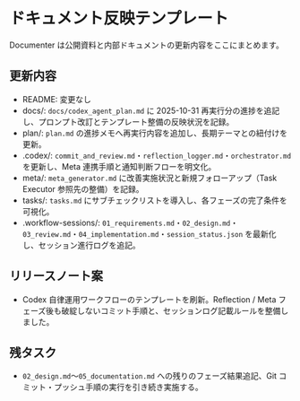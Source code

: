 # ドキュメント反映テンプレート

Documenter は公開資料と内部ドキュメントの更新内容をここにまとめます。

## 更新内容
- README: 変更なし
- docs/: `docs/codex_agent_plan.md` に 2025-10-31 再実行分の進捗を追記し、プロンプト改訂とテンプレート整備の反映状況を記録。
- plan/: `plan.md` の進捗メモへ再実行内容を追加し、長期テーマとの紐付けを更新。
- .codex/: `commit_and_review.md`・`reflection_logger.md`・`orchestrator.md` を更新し、Meta 連携手順と通知判断フローを明文化。
- meta/: `meta_generator.md` に改善実施状況と新規フォローアップ（Task Executor 参照先の整備）を記録。
- tasks/: `tasks.md` にサブチェックリストを導入し、各フェーズの完了条件を可視化。
- .workflow-sessions/: `01_requirements.md`・`02_design.md`・`03_review.md`・`04_implementation.md`・`session_status.json` を最新化し、セッション進行ログを追記。

## リリースノート案
- Codex 自律運用ワークフローのテンプレートを刷新。Reflection / Meta フェーズ後も破綻しないコミット手順と、セッションログ記載ルールを整備しました。

## 残タスク
- `02_design.md`〜`05_documentation.md` への残りのフェーズ結果追記、Git コミット・プッシュ手順の実行を引き続き実施する。
